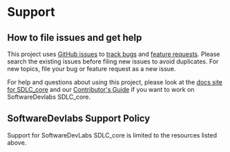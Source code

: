 # Support

## How to file issues and get help

This project uses [GitHub issues][gh-issue] to [track bugs][gh-bug] and [feature requests][gh-feature]. Please search the existing issues before filing new issues to avoid duplicates. For new topics, file your bug or feature request as a new issue.

For help and questions about using this project, please look at the [docs site for SDLC_core][docs] and our [Contributor's Guide][contributor] if you want to work on SoftwareDevlabs SDLC_core.

## SoftwareDevlabs Support Policy

Support for SoftwareDevLabs SDLC_core is limited to the resources listed above.

[gh-issue]: https://github.com/SoftwareDevLabs/SDLC_core/issues/new/choose
[gh-bug]: https://github.com/SoftwareDevLabs/SDLC_core/issues/new?assignees=&labels=Issue-Bug&template=bug_report.md&title=
[gh-feature]: https://github.com/SoftwareDevLabs/SDLC_core/issues/new?assignees=&labels=Issue-Feature&template=Feature_Request.md&title=
[docs]: ./doc/
[contributor]: ./CONTRIBUTING.md
